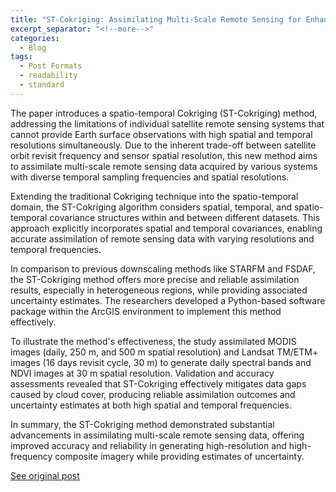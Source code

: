```yaml
---
title: "ST-Cokriging: Assimilating Multi-Scale Remote Sensing for Enhanced Resolution"
excerpt_separator: "<!--more-->"
categories:
  - Blog
tags:
  - Post Formats
  - readability
  - standard
---
```

The paper introduces a spatio-temporal Cokriging (ST-Cokriging) method, addressing the limitations of individual satellite remote sensing systems that cannot provide Earth surface observations with high spatial and temporal resolutions simultaneously. Due to the inherent trade-off between satellite orbit revisit frequency and sensor spatial resolution, this new method aims to assimilate multi-scale remote sensing data acquired by various systems with diverse temporal sampling frequencies and spatial resolutions.

Extending the traditional Cokriging technique into the spatio-temporal domain, the ST-Cokriging algorithm considers spatial, temporal, and spatio-temporal covariance structures within and between different datasets. This approach explicitly incorporates spatial and temporal covariances, enabling accurate assimilation of remote sensing data with varying resolutions and temporal frequencies.

In comparison to previous downscaling methods like STARFM and FSDAF, the ST-Cokriging method offers more precise and reliable assimilation results, especially in heterogeneous regions, while providing associated uncertainty estimates. The researchers developed a Python-based software package within the ArcGIS environment to implement this method effectively.

To illustrate the method's effectiveness, the study assimilated MODIS images (daily, 250 m, and 500 m spatial resolution) and Landsat TM/ETM+ images (16 days revisit cycle, 30 m) to generate daily spectral bands and NDVI images at 30 m spatial resolution. Validation and accuracy assessments revealed that ST-Cokriging effectively mitigates data gaps caused by cloud cover, producing reliable assimilation outcomes and uncertainty estimates at both high spatial and temporal frequencies.

In summary, the ST-Cokriging method demonstrated substantial advancements in assimilating multi-scale remote sensing data, offering improved accuracy and reliability in generating high-resolution and high-frequency composite imagery while providing estimates of uncertainty.

[See original post](https://www.sciencedirect.com/science/article/abs/pii/S0034425720305630?via%3Dihub)

